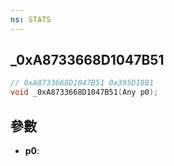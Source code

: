 ```yaml
---
ns: STATS
---
```

## _0xA8733668D1047B51

```c
// 0xA8733668D1047B51 0x395D18B1
void _0xA8733668D1047B51(Any p0);
```


## 參數
* **p0**: 

